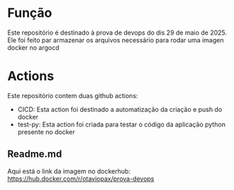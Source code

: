 # Função
Este repositório é destinado à prova de devops do dis 29 de maio de 2025.
Ele foi feito par armazenar os arquivos necessário para rodar uma imagen docker no argocd

# Actions
Este repositório contem duas github actions:
- CICD: Esta action foi destinado a automatização da criação e push do docker
- test-py: Esta action foi criada para testar o código da aplicação python presente no docker

## Readme.md
Aqui está o link da imagem no dockerhub: https://hub.docker.com/r/otaviopax/prova-devops
